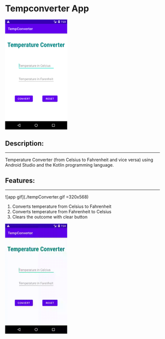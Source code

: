 # **Tempconverter App**
<img src="tempConverter.png" width="40%" alt="app image">

## **Description:**
----------------------------
Temperature Converter (from Celsius to Fahrenheit and vice versa) using Android Studio and the Kotlin programming language.

## **Features:**
--------------------------

![app gif](./tempConverter.gif =320x568)
1. Converts temperature from Celsius to Fahrenheit
2. Converts temperature from Fahrenheit to Celsius
3. Clears the outcome with clear button

<img src="tempConverter.gif" width="40%" alt="app gif">